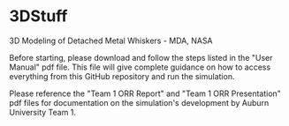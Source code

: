 # 3DStuff
3D Modeling of Detached Metal Whiskers - MDA, NASA

Before starting, please download and follow the steps listed in the "User Manual" pdf file. This file will give complete guidance on how to access everything from this GitHub repository and run the simulation.

Please reference the "Team 1 ORR Report" and "Team 1 ORR Presentation" pdf files for documentation on the simulation's development by Auburn University Team 1.

